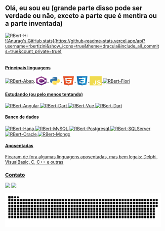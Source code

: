 ## Olá, eu sou eu (grande parte disso pode ser verdade ou não, exceto a parte que é mentira ou a parte inventada)

<img height="180em" alt="RBert-Hi" src="https://media.giphy.com/media/12RmDbMsn7LoY0/giphy.gif">


<div>
  <a href="https://github.com/rbertizini">  
  ![Anurag's GitHub stats](https://github-readme-stats.vercel.app/api?username=rbertizini&show_icons=true&theme=dracula&include_all_commits=true&count_private=true)
</div>

<div style="display: inline_block">
  <br>
  <h4>Principais linguagens</h4>
  <img align="center" alt="RBert-Abap" height="30" width="70" src="https://i.imgur.com/l2y92II.png">
  <img align="center" alt="RBert-Csharp" height="30" width="40" src="https://raw.githubusercontent.com/devicons/devicon/master/icons/csharp/csharp-original.svg">
  <img align="center" alt="RBert-Python" height="30" width="40" src="https://raw.githubusercontent.com/devicons/devicon/master/icons/python/python-original.svg">
  <img align="center" alt="RBert-HTML" height="30" width="40" src="https://raw.githubusercontent.com/devicons/devicon/master/icons/html5/html5-original.svg">
  <img align="center" alt="RBert-CSS" height="30" width="40" src="https://raw.githubusercontent.com/devicons/devicon/master/icons/css3/css3-original.svg">
  <img align="center" alt="RBert-Js" height="30" width="40" src="https://raw.githubusercontent.com/devicons/devicon/master/icons/javascript/javascript-plain.svg">  
  <img align="center" alt="RBert-Fiori" height="30" src="http://store-images.s-microsoft.com/image/apps.43902.9007199267160531.12082326-3d81-46a8-ab01-bf25c09b6410.7e8533fb-ee32-4956-93c8-4b9171de1250">
  
  <br>
  <h4>Estudando (ou pelo menos tentando)</h4>
  <img align="center" alt="RBert-Angular" height="30" width="40" src="https://raw.github.com/devicons/devicon/master/icons/angularjs/angularjs-original.svg">
  <img align="center" alt="RBert-Dart" height="30" width="40" src="https://raw.github.com/devicons/devicon/master/icons/r/r-original.svg">
  <img align="center" alt="RBert-Vue" height="30" width="40" src="https://raw.github.com/devicons/devicon/master/icons/vuejs/vuejs-original.svg">
  <img align="center" alt="RBert-Dart" height="30" width="40" src="https://raw.github.com/devicons/devicon/master/icons/dart/dart-original.svg">
  
  <br>
  <h4>Banco de dados</h4>
  <img align="center" alt="RBert-Hana" height="30" src="https://uploads-ssl.webflow.com/5eab0f7648eb6ee7a8a78474/5ed155eb879a56e23f6dc109_SAP-HANA-Logo.png">
  <img align="center" alt="RBert-MySQL" height="30" width="40" src="https://raw.github.com/devicons/devicon/master/icons/mysql/mysql-original.svg">
  <img align="center" alt="RBert-Postgresql" height="30" width="40" src="https://raw.github.com/devicons/devicon/master/icons/postgresql/postgresql-original.svg">
  <img align="center" alt="RBert-SQLServer" height="30" width="40" src="https://raw.github.com/devicons/devicon/master/icons/microsoftsqlserver/microsoftsqlserver-plain.svg">
  <img align="center" alt="RBert-Oracle" height="30" width="40" src="https://raw.github.com/devicons/devicon/master/icons/oracle/oracle-original.svg">
  <img align="center" alt="RBert-Mongo" height="30" width="40" src="https://raw.github.com/devicons/devicon/master/icons/mongodb/mongodb-original.svg">
  
  <br>
  <h4>Aposentadas</h4>
  Ficaram de fora algumas linguagens aposentadas, mas bem legais: Delphi, VisualBasic, C, C++ e outras
</div>
 
<div>
  <h3>Contato</h3>
  <a href = "mailto:rbertizini@gmail.com"><img src="https://img.shields.io/badge/-Gmail-%23333?style=for-the-badge&logo=gmail&logoColor=white" target="_blank"></a>
  <a href="https://www.linkedin.com/in/renato-bertizini/" target="_blank"><img src="https://img.shields.io/badge/-LinkedIn-%230077B5?style=for-the-badge&logo=linkedin&logoColor=white" target="_blank"></a> 
  
  ![Snake animation](https://github.com/rbertizini/rbertizini/blob/output/github-contribution-grid-snake.svg)
  
</div>
  

